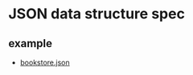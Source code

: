 JSON data structure spec
========================

## example

* [bookstore.json](./bookstore.json)

